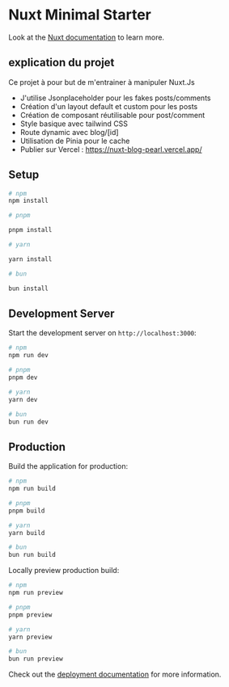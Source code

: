# Nuxt Minimal Starter

Look at the [Nuxt documentation](https://nuxt.com/docs/getting-started/introduction) to learn more.

## explication du projet

 <p>
    Ce projet à pour but de m'entrainer à manipuler Nuxt.Js
</p>
<ul>
    <li>J'utilise Jsonplaceholder pour les fakes posts/comments</li>
    <li>Création d'un layout default et custom pour les posts</li>
    <li>Création de composant réutilisable pour post/comment</li>
    <li>Style basique avec tailwind CSS</li>
    <li>Route dynamic avec blog/[id]</li>
    <li>Utilisation de Pinia pour le cache</li>
    <li>
        Publier sur Vercel :
        <a target="_blank" href="https://nuxt-blog-pearl.vercel.app/"
            >https://nuxt-blog-pearl.vercel.app/</a
        >
    </li>
</ul>

## Setup

```bash
# npm
npm install

# pnpm

pnpm install

# yarn

yarn install

# bun

bun install

```

## Development Server

Start the development server on `http://localhost:3000`:

```bash
# npm
npm run dev

# pnpm
pnpm dev

# yarn
yarn dev

# bun
bun run dev
```

## Production

Build the application for production:

```bash
# npm
npm run build

# pnpm
pnpm build

# yarn
yarn build

# bun
bun run build
```

Locally preview production build:

```bash
# npm
npm run preview

# pnpm
pnpm preview

# yarn
yarn preview

# bun
bun run preview
```

Check out the [deployment documentation](https://nuxt.com/docs/getting-started/deployment) for more information.

